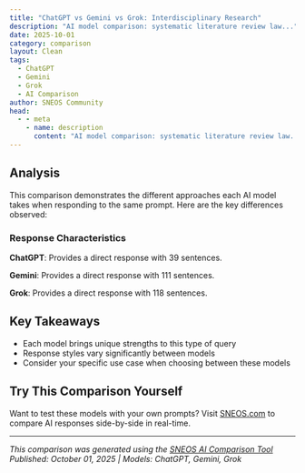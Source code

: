 ```yaml
---
title: "ChatGPT vs Gemini vs Grok: Interdisciplinary Research"
description: "AI model comparison: systematic literature review law..."
date: 2025-10-01
category: comparison
layout: Clean
tags:
  - ChatGPT
  - Gemini
  - Grok
  - AI Comparison
author: SNEOS Community
head:
  - - meta
    - name: description
      content: "AI model comparison: systematic literature review law..."
---
```


<ChatComparison
  title="ChatGPT vs Gemini vs Grok: Interdisciplinary Research"
  prompt="systematic literature review law"
  :responses='{
    "ChatGPT": "A **systematic literature review (SLR)** in the field of **law** is a rigorous and structured method to identify, evaluate, and synthesize all relevant scholarly research on a particular legal topic or question. Unlike traditional literature reviews, which can be more narrative and subjective, systematic reviews use explicit, transparent, and reproducible procedures to minimize bias and provide reliable findings.\n\n---\n\n### What is a Systematic Literature Review in Law?\n\n- **Definition:**  \n  A systematic literature review systematically collects and critically analyzes multiple research studies or papers in law, adhering to a pre-defined protocol.\n\n- **Purpose:**  \n  - Identify gaps in legal research.  \n  - Summarize existing knowledge on a legal issue.  \n  - Inform policy, legal reform, or future research.  \n  - Provide an evidence base for legal arguments or decisions.\n\n---\n\n### Steps to Conduct a Systematic Literature Review in Law\n\n1. **Define Research Question(s)**  \n   Formulate clear, focused legal research questions, often using frameworks like PICO (Population, Intervention, Comparison, Outcome) adapted to legal studies.\n\n2. **Develop a Review Protocol**  \n   Establish criteria for including/excluding studies (e.g., jurisdiction, date range, types of legal documents).\n\n3. **Comprehensive Literature Search**  \n   Search multiple databases, law journals, legal repositories, case law databases (e.g., LexisNexis, Westlaw, HeinOnline), government and NGO reports.\n\n4. **Screen Studies**  \n   Review titles, abstracts, and full texts against inclusion criteria to identify relevant works.\n\n5. **Quality Assessment**  \n   Critically evaluate the methodological quality and relevance of each study.\n\n6. **Data Extraction**  \n   Systematically collect key information: legal principles, statutes, case outcomes, judicial reasoning, doctrinal arguments.\n\n7. **Synthesize Findings**  \n   Analyze and integrate findings, identifying patterns, consensus, conflicts, and gaps.\n\n8. **Report Results**  \n   Present findings clearly, discussing implications for law, policy, and research.\n\n---\n\n### Challenges Specific to Legal SLRs\n\n- **Diverse Sources:**  \n  Legal research draws from case law, statutes, regulations, law review articles, reports, and grey literature.\n\n- **Non-Standardized Terminology:**  \n  Legal terms vary by jurisdiction and over time, complicating search strategies.\n\n- **Interpretative Nature:**  \n  Much legal analysis is doctrinal and interpretative rather than empirical, requiring careful qualitative synthesis.\n\n---\n\n### Tools and Resources\n\n- **Databases:** Westlaw, LexisNexis, HeinOnline, Google Scholar (for academic articles).\n\n- **Reference Managers:** Zotero, EndNote, Mendeley.\n\n- **Guidelines:** PRISMA (Preferred Reporting Items for Systematic Reviews and Meta-Analyses) adapted for legal research.\n\n---\n\n### Example Topics for a Legal Systematic Literature Review\n\n- The evolution of privacy laws in digital contexts.  \n- Impact of international treaties on national environmental legislation.  \n- Jurisprudence trends on intellectual property infringement.\n\n---\n\nIf you want, I can help you draft a protocol or search strategy for a systematic review on a specific legal topic. Just let me know!",
    "Gemini": "Okay, let\u0027s break down systematic literature reviews in the context of law.  This is a crucial area, especially for legal scholarship, policy-making, and even legal practice.  Here\u0027s a comprehensive overview:\n\n**What is a Systematic Literature Review (SLR)?**\n\nA systematic literature review (SLR) is a rigorous, transparent, and reproducible method for identifying, selecting, and critically appraising all relevant research evidence to answer a clearly defined research question.  It\u0027s *not* just a summary of existing literature. It\u0027s a methodical investigation designed to minimize bias and provide a comprehensive and objective overview of a specific topic.\n\n**Key Characteristics of a Systematic Literature Review:**\n\n*   **Clearly Defined Research Question:** The review begins with a specific, well-defined question (often using the PICO or PICOS framework). For example: \u0022What is the impact of mandatory minimum sentencing laws on recidivism rates for drug offenses?\u0022\n*   **Comprehensive Search Strategy:** The review employs a pre-defined, explicit, and reproducible search strategy across multiple databases and sources (legal databases, academic databases, government publications, etc.).  The search terms and databases used are documented.\n*   **Explicit Inclusion/Exclusion Criteria:** Criteria are established *before* the search to determine which studies are eligible for inclusion in the review. This reduces researcher bias.  Examples:  Study type (empirical studies only), jurisdiction, language, publication date.\n*   **Quality Assessment (Critical Appraisal):**  Included studies are assessed for methodological quality and potential biases. This helps determine the strength of the evidence.  This might involve using checklists or scales to evaluate study design, sample size, data analysis, etc.\n*   **Data Extraction:** Relevant data from the included studies are extracted in a standardized way (often using a data extraction form).\n*   **Synthesis of Evidence:** The findings of the included studies are synthesized, often using qualitative or quantitative methods (meta-analysis, if appropriate).  The synthesis provides an overall summary of the evidence and identifies patterns, inconsistencies, and gaps in the literature.\n*   **Transparent and Reproducible Methodology:**  All steps of the review process are documented in detail, allowing others to replicate the review and verify the findings. This transparency is crucial for ensuring the credibility of the review.\n\n**Why are SLRs Important in Law?**\n\n*   **Evidence-Based Policymaking:** SLRs provide policymakers with a comprehensive and reliable summary of the best available evidence on a particular legal issue.  This can inform the development of effective and evidence-based laws and policies.\n*   **Legal Scholarship:** SLRs can help legal scholars identify gaps in the literature, synthesize existing research, and develop new research questions. They can also provide a more rigorous and objective assessment of legal doctrines and theories.\n*   **Legal Practice:** SLRs can help lawyers understand the evidence relevant to their cases and develop more effective legal arguments. They can also be used to challenge the validity of legal claims and policies.\n*   **Identifying Best Practices:**  SLRs can identify best practices in legal regulation and administration, based on empirical evidence.\n*   **Understanding the Impact of Laws:** SLRs can assess the actual effects of laws and legal interventions, rather than relying on assumptions or anecdotal evidence.\n*   **Guiding Legal Research:** SLRs help researchers avoid duplication of effort and build upon existing knowledge. They pinpoint areas where further research is needed.\n*   **Improving Legal Education:** SLRs can be used to teach law students how to critically evaluate legal arguments and evidence.\n\n**Where SLRs are Used in Law:**\n\n*   **Criminology and Criminal Justice:** Evaluating the effectiveness of crime prevention programs, sentencing policies, and policing strategies.\n*   **Environmental Law:** Assessing the impact of environmental regulations on pollution levels and economic activity.\n*   **Health Law:** Examining the effectiveness of health care policies and interventions.\n*   **Intellectual Property Law:** Analyzing the impact of patent law on innovation.\n*   **Human Rights Law:** Evaluating the effectiveness of human rights laws and policies.\n*   **Family Law:**  Reviewing the impact of different custody arrangements on children\u0027s well-being.\n*   **Commercial Law:** Assessing the impact of commercial regulations on business activity.\n\n**Challenges of Conducting SLRs in Law:**\n\n*   **Defining \u0022Evidence\u0022:**  Legal research often involves analyzing statutes, case law, and legal commentary, which may not fit neatly into the traditional framework of empirical research.  SLRs in law may need to adapt the definition of \u0022evidence\u0022 to include these types of sources.\n*   **Heterogeneity of Legal Systems:** Laws and legal systems vary widely across jurisdictions, making it difficult to synthesize evidence from different contexts.\n*   **Publication Bias:**  Studies that find positive effects of legal interventions are more likely to be published than studies that find negative or null effects.\n*   **Methodological Limitations:**  Legal research often relies on qualitative methods, which can be challenging to synthesize using quantitative methods.\n*   **Access to Data:** Legal data may be difficult to access or may be subject to privacy restrictions.\n*   **Interdisciplinary Nature:** Legal issues are often interdisciplinary, requiring researchers to draw on knowledge from fields such as economics, sociology, and political science.\n*   **Subjectivity in Interpretation:**  Legal texts and case law can be subject to different interpretations, which can affect the results of a systematic review.\n*   **Evolving Legal Landscape:** Laws and legal interpretations change frequently, so systematic reviews need to be updated regularly to remain relevant.\n*    **Poor Reporting:** Many studies in the legal domain do not provide sufficient methodological detail to allow for quality assessment.\n*   **Lack of Training:** Many legal scholars lack the training in systematic review methods needed to conduct high-quality reviews.\n\n**Steps in Conducting a Systematic Literature Review in Law:**\n\n1.  **Define the Research Question (PICO/PICOS):**\n    *   **P**opulation: Who or what is the focus of the review? (e.g., individuals convicted of drug offenses)\n    *   **I**ntervention: What legal intervention is being examined? (e.g., mandatory minimum sentencing)\n    *   **C**omparison: What is the intervention being compared to? (e.g., alternative sentencing options)\n    *   **O**utcome: What is the outcome of interest? (e.g., recidivism rates)\n    *   **S**etting:  Jurisdictional context?\n\n2.  **Develop a Search Strategy:**\n    *   Identify relevant databases (e.g., Westlaw, LexisNexis, HeinOnline, Google Scholar, SSRN, legal journals, government websites).\n    *   Develop search terms and Boolean operators (AND, OR, NOT). Example: (\u0022mandatory minimum sentencing\u0022 OR \u0022determinate sentencing\u0022) AND (\u0022drug offense\u0022 OR \u0022drug crime\u0022) AND \u0022recidivism\u0022\n    *   Consider using citation searching (backward and forward).\n\n3.  **Screening and Selection:**\n    *   Screen titles and abstracts based on inclusion/exclusion criteria.\n    *   Retrieve full-text articles of potentially relevant studies.\n    *   Assess full-text articles for eligibility.\n\n4.  **Quality Assessment (Critical Appraisal):**\n    *   Use a validated tool or checklist to assess the methodological quality of included studies (e.g., the Cochrane Risk of Bias tool adapted for legal studies).\n    *   Consider factors such as study design, sample size, data analysis, and potential sources of bias.\n\n5.  **Data Extraction:**\n    *   Develop a standardized data extraction form.\n    *   Extract relevant data from each included study (e.g., study design, sample size, intervention, outcome measures, results).\n\n6.  **Synthesis and Analysis:**\n    *   Summarize the findings of the included studies.\n    *   Identify patterns, inconsistencies, and gaps in the literature.\n    *   Consider using meta-analysis (if appropriate) to quantitatively synthesize the results of multiple studies.\n    *   Conduct a narrative synthesis to describe the findings of the included studies in a clear and concise manner.\n\n7.  **Reporting:**\n    *   Write a detailed report that describes the methods used in the review and the findings.\n    *   Clearly state the research question, search strategy, inclusion/exclusion criteria, quality assessment methods, data extraction methods, and synthesis methods.\n    *   Discuss the limitations of the review.\n    *   Provide recommendations for future research.\n\n**Tools and Resources:**\n\n*   **PRISMA (Preferred Reporting Items for Systematic Reviews and Meta-Analyses):** A guideline for reporting systematic reviews.  While primarily for health sciences, the principles are broadly applicable.\n*   **Cochrane Collaboration:** Provides resources and training on systematic review methods.\n*   **Campbell Collaboration:** Focuses on systematic reviews in the social and behavioral sciences, including criminology.\n*   **EPPI-Centre (Evidence for Policy and Practice Information and Co-ordinating Centre):**  Provides resources for conducting systematic reviews in education and social policy.\n*   **Legal Databases:** Westlaw, LexisNexis, HeinOnline, etc. (for finding legal literature).\n\n**Adapting SLR Methods to Legal Research:**\n\n*   **Consider doctrinal analysis:** SLRs in law should not only focus on empirical studies but also include relevant doctrinal analysis and legal commentary.\n*   **Develop criteria for evaluating legal arguments:** The quality assessment should include criteria for evaluating the strength of legal arguments and the reasoning used in legal decisions.\n*   **Account for the role of values and policy considerations:** Legal decisions are often based on values and policy considerations, so SLRs should account for these factors.\n*   **Focus on legal impact:** SLRs in law should focus on the impact of legal interventions on individuals, organizations, and society.\n\n**In Summary:**\n\nSystematic literature reviews are becoming increasingly important in the legal field. They offer a rigorous and transparent way to synthesize existing research, inform policymaking, and improve legal practice. By understanding the principles and methods of SLRs, legal scholars, policymakers, and practitioners can use evidence to make better decisions and advance the pursuit of justice. Remember to adapt the standard SLR methodology to the unique characteristics of legal research and the types of evidence used in law.\n",
    "Grok": "Conducting a **Systematic Literature Review (SLR)** in the field of law involves a structured and rigorous process to identify, evaluate, and synthesize existing research on a specific legal topic or question. Below is a step-by-step guide tailored to the context of law, along with considerations specific to legal research:\n\n---\n\n### 1. Define the Research Question or Objective\n   - Clearly articulate the legal issue or question you aim to address. Legal SLRs often focus on specific areas such as case law, statutes, legal principles, policy impacts, or comparative legal analysis.\n   - Use frameworks like **PICO** (Population, Intervention, Comparison, Outcome) if applicable, or adapt it to the legal context (e.g., Jurisdiction, Legal Issue, Context, Outcome).\n   - Example: \u0022What are the impacts of data protection laws on privacy rights in the European Union since the implementation of GDPR?\u0022\n\n---\n\n### 2. Develop a Protocol\n   - Draft a detailed plan (protocol) outlining the methodology for your SLR. This ensures transparency and reproducibility.\n   - Include:\n     - Research question(s)\n     - Inclusion and exclusion criteria (e.g., specific jurisdictions, time periods, types of legal documents)\n     - Search strategy (databases, keywords, languages)\n     - Screening and data extraction process\n     - Analysis and synthesis methods\n   - Register your protocol if possible (e.g., on platforms like PROSPERO, though primarily for health sciences, or publicly on platforms like OSF for transparency).\n\n---\n\n### 3. Identify Relevant Sources and Databases\n   - Legal research requires access to specialized databases and repositories. Common resources include:\n     - **Legal Databases**: Westlaw, LexisNexis, HeinOnline, JSTOR (for legal journals), and Bloomberg Law.\n     - **Case Law**: Databases specific to jurisdictions (e.g., EUR-Lex for EU law, CanLII for Canadian law, or Supreme Court websites).\n     - **Government and Policy Sources**: Official government websites for statutes, regulations, and policy papers.\n     - **Academic Repositories**: Google Scholar, SSRN (Social Science Research Network for legal preprints), or university repositories.\n   - Consider interdisciplinary sources if your topic overlaps with other fields (e.g., criminology, economics, or technology law).\n   - Include gray literature (e.g., working papers, law commission reports, or NGO publications) if relevant to your topic.\n\n---\n\n### 4. Develop a Search Strategy\n   - Use **keywords** and **Boolean operators** (AND, OR, NOT) tailored to your research question.\n     - Example: (\u0022data protection\u0022 OR \u0022privacy law\u0022) AND (\u0022GDPR\u0022 OR \u0022General Data Protection Regulation\u0022) AND (\u0022impact\u0022 OR \u0022effect\u0022).\n   - Include synonyms and legal terminology specific to different jurisdictions if conducting a comparative study.\n   - Use filters for:\n     - Publication date (e.g., post-GDPR implementation in 2018)\n     - Document type (e.g., peer-reviewed articles, case law, legislation)\n     - Jurisdiction or legal system (e.g., common law vs. civil law systems)\n   - Document your search strings and results for reproducibility.\n\n---\n\n### 5. Screen and Select Studies\n   - Apply inclusion and exclusion criteria systematically:\n     - **Inclusion Criteria**: Studies directly addressing your research question, relevant jurisdiction, specific time frame, or type of legal source (e.g., primary vs. secondary sources like case law vs. commentary).\n     - **Exclusion Criteria**: Irrelevant topics, outdated materials (unless historical analysis is part of your scope), or non-authoritative sources.\n   - Use a two-stage screening process:\n     1. **Title and Abstract Screening**: Eliminate irrelevant studies.\n     2. **Full-Text Review**: Assess remaining studies for eligibility.\n   - Use tools like Covidence, Rayyan, or EndNote for managing references and screening collaboratively if working in a team.\n   - Create a PRISMA (Preferred Reporting Items for Systematic Reviews and Meta-Analyses) flowchart to document the selection process.\n\n---\n\n### 6. Extract Data\n   - Develop a data extraction template to collect relevant information from included studies. For legal SLRs, this might include:\n     - Citation and publication details\n     - Jurisdiction or legal system\n     - Type of legal source (e.g., statute, case law, academic article)\n     - Key findings or legal arguments\n     - Methodological approach (e.g., doctrinal analysis, empirical legal studies)\n     - Limitations or biases identified\n   - Ensure consistency by piloting the template on a few studies before full extraction.\n\n---\n\n### 7. Assess Quality or Risk of Bias\n   - Unlike empirical sciences, legal research often involves doctrinal or qualitative analysis, so traditional quality assessment tools (e.g., for randomized trials) may not apply.\n   - Develop or adapt a quality checklist for legal research, considering:\n     - Authority of the source (e.g., binding case law vs. obiter dicta, peer-reviewed vs. non-peer-reviewed articles)\n     - Clarity and reasoning of legal arguments\n     - Relevance to the research question\n     - Potential biases (e.g., jurisdictional bias, author perspective)\n   - Tools like the Critical Appraisal Skills Programme (CASP) for qualitative research can be adapted for legal commentary.\n\n---\n\n### 8. Synthesize Findings\n   - Unlike quantitative meta-analyses, legal SLRs often involve narrative or thematic synthesis due to the qualitative nature of legal research.\n   - Organize findings by:\n     - Legal theme or issue (e.g., privacy vs. security in data protection law)\n     - Jurisdiction or legal system (e.g., EU vs. US approaches)\n     - Chronological development (e.g., pre- and post-landmark cases or legislation)\n   - Use tables or charts to summarize key cases, statutes, or arguments.\n   - Highlight conflicts or consensus in legal interpretations, gaps in the literature, or areas of legal uncertainty.\n\n---\n\n### 9. Discuss Implications and Limitations\n   - Analyze how the synthesized findings address your research question.\n   - Discuss implications for legal practice, policy, or future research.\n   - Acknowledge limitations, such as:\n     - Limited access to certain legal sources (e.g., unreported cases or subscription-based databases)\n     - Scope limited to specific jurisdictions or time periods\n     - Challenges in assessing the \u0022quality\u0022 of legal arguments\n\n---\n\n### 10. Write and Report the Review\n   - Structure the SLR following standard academic or legal writing conventions:\n     - **Introduction**: Context, research question, and objectives.\n     - **Methods**: Detailed methodology for transparency.\n     - **Results**: Summary of included studies and key findings.\n     - **Discussion**: Synthesis, implications, and limitations.\n     - **Conclusion**: Key takeaways and recommendations.\n   - Use PRISMA guidelines or adapt them for legal research to report the process transparently.\n   - Cite all sources meticulously, following legal citation standards (e.g., Bluebook, OSCOLA, or jurisdiction-specific guides).\n\n---\n\n### Additional Considerations for Legal SLRs\n   - **Jurisdictional Focus**: Legal systems vary widely (common law, civil law, hybrid systems), so clarify the scope and relevance of sources to specific jurisdictions.\n   - **Primary vs. Secondary Sources**: Prioritize primary sources (statutes, case law) for authority, but include secondary sources (commentaries, articles) for context and critical analysis.\n   - **Interdisciplinary Nature**: Legal topics often intersect with other fields (e.g., technology, human rights). Be prepared to incorporate non-legal literature if relevant.\n   - **Ethical and Practical Issues**: Ensure compliance with copyright and database access rules when retrieving and using legal texts.\n\n---\n\n### Tools and Resources\n   - **Reference Management**: Zotero, Mendeley, or EndNote for organizing citations.\n   - **Screening Tools**: Covidence or Rayyan for collaborative screening.\n   - **Legal Citation Guides**: Bluebook (US), OSCOLA (UK), or McGill Guide (Canada).\n   - **PRISMA Checklist**: Useful for reporting, even if not fully applicable to legal research.\n\n---\n\n### Example Topics for Legal SLRs\n   - The impact of international human rights law on domestic criminal justice systems.\n   - Comparative analysis of intellectual property protections in the US and EU.\n   - Effectiveness of environmental law enforcement mechanisms in developing countries.\n   - Evolution of judicial interpretations of free speech in landmark Supreme Court cases.\n\nBy following these steps and tailoring the process to the unique nature of legal research, you can conduct a rigorous and impactful systematic literature review in law. If you have a specific legal topic or question in mind, I can help refine the scope or search strategy further!"
  }'
  published-date="23:14"
/>

## Analysis

This comparison demonstrates the different approaches each AI model takes when responding to the same prompt. Here are the key differences observed:

### Response Characteristics

**ChatGPT**: Provides a direct response with 39 sentences. 

**Gemini**: Provides a direct response with 111 sentences. 

**Grok**: Provides a direct response with 118 sentences. 

## Key Takeaways

- Each model brings unique strengths to this type of query
- Response styles vary significantly between models
- Consider your specific use case when choosing between these models

## Try This Comparison Yourself

Want to test these models with your own prompts? Visit [SNEOS.com](https://sneos.com) to compare AI responses side-by-side in real-time.

---

*This comparison was generated using the [SNEOS AI Comparison Tool](https://sneos.com)*
*Published: October 01, 2025 | Models: ChatGPT, Gemini, Grok*
